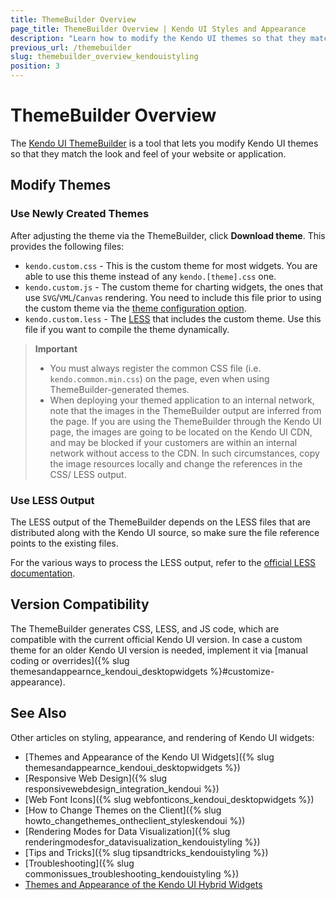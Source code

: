 ```yaml
---
title: ThemeBuilder Overview
page_title: ThemeBuilder Overview | Kendo UI Styles and Appearance
description: "Learn how to modify the Kendo UI themes so that they match the look and feel of your website or application."
previous_url: /themebuilder
slug: themebuilder_overview_kendouistyling
position: 3
---
```


# ThemeBuilder Overview

The [Kendo UI ThemeBuilder](http://demos.telerik.com/kendo-ui/themebuilder/web.html) is a tool that lets you modify Kendo UI themes so that they match the look and feel of your website or application.

## Modify Themes

### Use Newly Created Themes

After adjusting the theme via the ThemeBuilder, click **Download theme**. This provides the following files:

* `kendo.custom.css` - This is the custom theme for most widgets. You are able to use this theme instead of any `kendo.[theme].css` one.
* `kendo.custom.js` - The custom theme for charting widgets, the ones that use `SVG`/`VML`/`Canvas` rendering. You need to include this file prior to using the custom theme via the [theme configuration option](http://docs.telerik.com/kendo-ui/api/javascript/dataviz/ui/chart#configuration-theme).
* `kendo.custom.less` - The [LESS](http://lesscss.org/) that includes the custom theme. Use this file if you want to compile the theme dynamically.

> **Important**
> * You must always register the common CSS file (i.e. `kendo.common.min.css`) on the page, even when using ThemeBuilder-generated themes.
> * When deploying your themed application to an internal network, note that the images in the ThemeBuilder output are inferred from the page. If you are using the ThemeBuilder through the Kendo UI page, the images are going to be located on the Kendo UI CDN, and may be blocked if your customers are within an internal network without access to the CDN. In such circumstances, copy the image resources locally and change the references in the CSS/ LESS output.

### Use LESS Output

The LESS output of the ThemeBuilder depends on the LESS files that are distributed along with the Kendo UI source, so make sure the file reference points to the existing files.

For the various ways to process the LESS output, refer to the [official LESS documentation](http://lesscss.org/#-client-side-usage).

## Version Compatibility

The ThemeBuilder generates CSS, LESS, and JS code, which are compatible with the current official Kendo UI version. In case a custom theme for an older Kendo UI version is needed, implement it via [manual coding or overrides]({% slug themesandappearnce_kendoui_desktopwidgets %}#customize-appearance).

## See Also

Other articles on styling, appearance, and rendering of Kendo UI widgets:

* [Themes and Appearance of the Kendo UI Widgets]({% slug themesandappearnce_kendoui_desktopwidgets %})
* [Responsive Web Design]({% slug responsivewebdesign_integration_kendoui %})
* [Web Font Icons]({% slug webfonticons_kendoui_desktopwidgets %})
* [How to Change Themes on the Client]({% slug howto_changethemes_ontheclient_styleskendoui %})
* [Rendering Modes for Data Visualization]({% slug renderingmodesfor_datavisualization_kendouistyling %})
* [Tips and Tricks]({% slug tipsandtricks_kendouistyling %})
* [Troubleshooting]({% slug commonissues_troubleshooting_kendouistyling %})
* [Themes and Appearance of the Kendo UI Hybrid Widgets](/controls/hybrid/styling)
